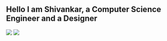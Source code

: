 ## Hello I am Shivankar, a Computer Science Engineer and a Designer

![](JavaScript) ![](https://komarev.com/ghpvc/?username=shiv4nk4r&color=blue)

